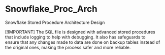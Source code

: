 # Snowflake_Proc_Arch
Snowflake Stored Procedure Architecture Design 

[!IMPORTANT] 
The SQL file is designed with advanced stored procedures that include logging to help with debugging. It also has safeguards to ensure that any changes made to data are done on backup tables instead of the original ones, making the process safer and more reliable.

